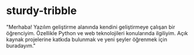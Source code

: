 # sturdy-tribble
"Merhaba! Yazılım geliştirme alanında kendini geliştirmeye çalışan bir öğrenciyim. Özellikle Python ve web teknolojileri konularında ilgiliyim. Açık kaynak projelerine katkıda bulunmak ve yeni şeyler öğrenmek için buradayım."
